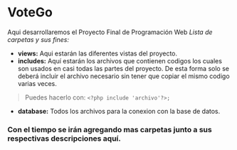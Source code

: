 # VoteGo
Aqui desarrollaremos el Proyecto Final de Programación Web
*Lista de carpetas y sus fines:*
* **views:** 
Aqui estarán las diferentes vistas del proyecto.
* **includes:**
Aquí estarán los archivos que contienen codigos los cuales son usados en casi todas las partes del proyecto. De esta forma solo se deberá incluir el archivo necesario sin tener que copiar el mismo codigo varias veces.
>Puedes hacerlo con: `<?php include 'archivo'?>;`
* **database:**
Todos los archivos para la conexion con la base de datos.


### Con el tiempo se irán agregando mas carpetas junto a sus respectivas descripciones aquí.

